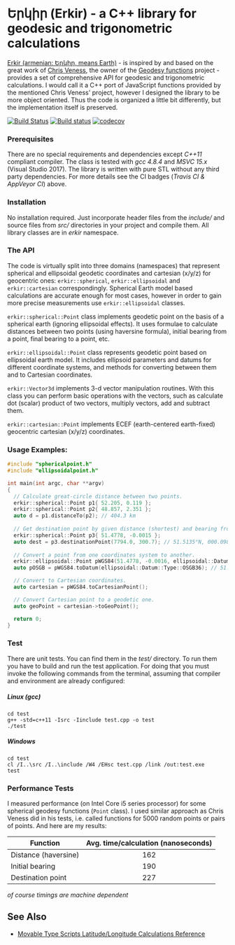 # Երկիր (Erkir) - a C++ library for geodesic and trigonometric calculations

[Erkir (armenian: Երկիր, means Earth)](https://github.com/vahancho/erkir) - is inspired by and based on the great work of [Chris Veness](https://github.com/chrisveness), the owner of the [Geodesy functions](https://github.com/chrisveness/geodesy) project - provides a set of comprehensive API for geodesic and trigonometric calculations. I would call it a C++ port of JavaScript functions provided by the mentioned Chris Veness' project, however I designed the library to be more object oriented. Thus the code is organized a little bit differently, but the implementation itself is preserved.

[![Build Status](https://travis-ci.org/vahancho/erkir.svg?branch=master)](https://travis-ci.org/vahancho/erkir)
[![Build status](https://ci.appveyor.com/api/projects/status/gh9v3ynrm1dt1w7t/branch/master?svg=true)](https://ci.appveyor.com/project/vahancho/erkir/branch/master)
[![codecov](https://codecov.io/gh/vahancho/erkir/branch/master/graph/badge.svg)](https://codecov.io/gh/vahancho/erkir)

### Prerequisites

There are no special requirements and dependencies except *C++11* compliant compiler. The class is tested with *gcc 4.8.4* and *MSVC 15.x* (Visual Studio 2017). The library is written with pure STL without any third party dependencies.
For more details see the CI badges (*Travis CI & AppVeyor CI*) above.

### Installation

No installation required. Just incorporate header files from the *include/* and source files from *src/* directories in your project and compile them. All library classes are in *erkir* namespace.

### The API

The code is virtually split into three domains (namespaces) that represent spherical and ellipsoidal geodetic coordinates and cartesian (x/y/z) for geocentric ones: `erkir::spherical`, `erkir::ellipsoidal` and `erkir::cartesian` correspondingly. Spherical Earth model based calculations are accurate enough for most cases, however in order to gain more precise measurements use `erkir::ellipsoidal` classes.

`erkir::spherical::Point` class implements geodetic point on the basis of a spherical earth (ignoring ellipsoidal effects). It uses formulae to calculate distances between two points (using haversine formula), initial bearing from a point, final bearing to a point, etc.

`erkir::ellipsoidal::Point` class represents geodetic point based on ellipsoidal earth model. It includes ellipsoid parameters and datums for different coordinate systems, and methods for converting between them and to Cartesian coordinates.

`erkir::Vector3d` implements 3-d vector manipulation routines. With this class you can perform basic operations with the vectors, such as calculate dot (scalar) product of two vectors, multiply vectors, add and subtract them.

`erkir::cartesian::Point` implements ECEF (earth-centered earth-fixed) geocentric cartesian (x/y/z) coordinates.

### Usage Examples:

```cpp
#include "sphericalpoint.h"
#include "ellipsoidalpoint.h"

int main(int argc, char **argv)
{
  // Calculate great-circle distance between two points.
  erkir::spherical::Point p1{ 52.205, 0.119 };
  erkir::spherical::Point p2{ 48.857, 2.351 };
  auto d = p1.distanceTo(p2); // 404.3 km
  
  // Get destination point by given distance (shortest) and bearing from start point.
  erkir::spherical::Point p3{ 51.4778, -0.0015 };
  auto dest = p3.destinationPoint(7794.0, 300.7); // 51.5135°N, 000.0983°W
  
  // Convert a point from one coordinates system to another.
  erkir::ellipsoidal::Point pWGS84(51.4778, -0.0016, ellipsoidal::Datum::Type::WGS84);
  auto pOSGB = pWGS84.toDatum(ellipsoidal::Datum::Type::OSGB36); // 51.4778°N, 000.0000°E

  // Convert to Cartesian coordinates.
  auto cartesian = pWGS84.toCartesianPoint();

  // Convert Cartesian point to a geodetic one.
  auto geoPoint = cartesian->toGeoPoint();

  return 0;
}
```

### Test

There are unit tests. You can find them in the *test/* directory.
To run them you have to build and run the test application. For doing that you must invoke the following
commands from the terminal, assuming that compiler and environment are already configured:

##### Linux (gcc)
```
cd test
g++ -std=c++11 -Isrc -Iinclude test.cpp -o test
./test
```

##### Windows
```
cd test
cl /I..\src /I..\include /W4 /EHsc test.cpp /link /out:test.exe
test
```

### Performance Tests

I measured performance (on Intel Core i5 series processor) for some spherical geodesy functions (`Point` class). I used similar approach as Chris Veness did in his tests, i.e. called functions for 5000 random points or pairs of points. And here are my results:

| Function             | Avg. time/calculation (nanoseconds)|
| -------------------- |:----------------------------------:|
| Distance (haversine) | 162                                |
| Initial bearing      | 190                                |
| Destination point    | 227                                |

*of course timings are machine dependent*

## See Also

* [Movable Type Scripts Latitude/Longitude Calculations Reference](http://www.movable-type.co.uk/scripts/latlong.html)

